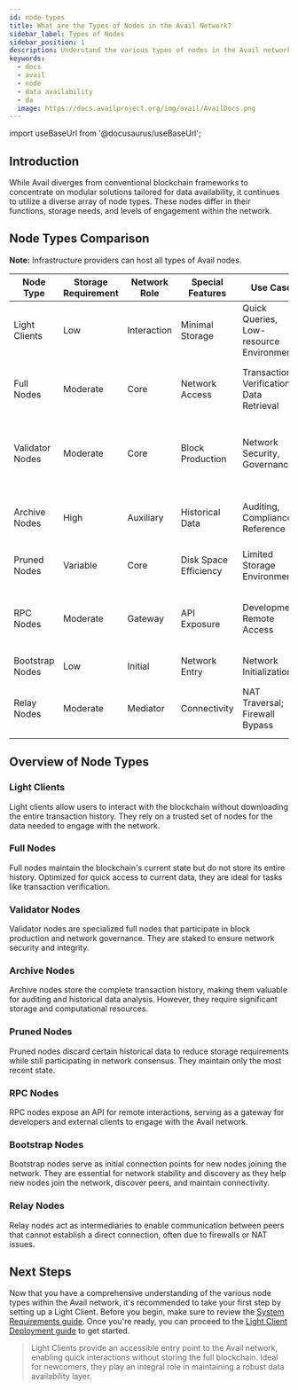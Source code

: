 ```yaml
---
id: node-types
title: What are the Types of Nodes in the Avail Network?
sidebar_label: Types of Nodes
sidebar_position: 1
description: Understand the various types of nodes in the Avail network and their unique functionalities.
keywords:
  - docs
  - avail
  - node
  - data availability
  - da
  image: https://docs.availproject.org/img/avail/AvailDocs.png
---
```

import useBaseUrl from '@docusaurus/useBaseUrl';

## Introduction

While Avail diverges from conventional blockchain frameworks to concentrate on modular solutions tailored for data availability, it continues to utilize a diverse array of node types. These nodes differ in their functions, storage needs, and levels of engagement within the network.

## Node Types Comparison

**Note:** Infrastructure providers can host all types of Avail nodes.

| Node Type       | Storage Requirement | Network Role | Special Features | Use Case | Typically Hosted By|
|-----------------|---------------------|--------------|------------------|----------|--------------------|
| Light Clients   | Low                 | Interaction  | Minimal Storage  | Quick Queries, Low-resource Environments |End users in low-resource environments|
| Full Nodes      | Moderate            | Core         | Network Access      | Transaction Verification, Data Retrieval |Regular network participants, those involved in verification|
| Validator Nodes | Moderate            | Core         | Block Production | Network Security, Governance |Trusted entities, elected participants, staked node providers|
| Archive Nodes   | High                | Auxiliary    | Historical Data  | Auditing, Compliance, Reference |Institutions, researchers, those needing comprehensive historical data|
| Pruned Nodes    | Variable            | Core         | Disk Space Efficiency | Limited Storage Environments |Users with limited storage capacity|
| RPC Nodes       | Moderate            | Gateway      | API Exposure     | Development, Remote Access |Developers, entities requiring remote network access|
| Bootstrap Nodes | Low                 | Initial      | Network Entry    | Network Initialization |Early network participants|
| Relay Nodes     | Moderate            | Mediator     | Connectivity     | NAT Traversal; Firewall Bypass |End users, businesses setting up private networks|

## Overview of Node Types

### Light Clients

Light clients allow users to interact with the blockchain without downloading the entire transaction history. They rely on a trusted set of nodes for the data needed to engage with the network.

### Full Nodes

Full nodes maintain the blockchain's current state but do not store its entire history. Optimized for quick access to current data, they are ideal for tasks like transaction verification.

### Validator Nodes

Validator nodes are specialized full nodes that participate in block production and network governance. They are staked to ensure network security and integrity.

### Archive Nodes

Archive nodes store the complete transaction history, making them valuable for auditing and historical data analysis. However, they require significant storage and computational resources.

### Pruned Nodes

Pruned nodes discard certain historical data to reduce storage requirements while still participating in network consensus. They maintain only the most recent state.

### RPC Nodes

RPC nodes expose an API for remote interactions, serving as a gateway for developers and external clients to engage with the Avail network.

### Bootstrap Nodes

Bootstrap nodes serve as initial connection points for new nodes joining the network. They are essential for network stability and discovery as they help new nodes join the network, discover peers, and maintain connectivity.

### Relay Nodes

Relay nodes act as intermediaries to enable communication between peers that cannot establish a direct connection, often due to firewalls or NAT issues.

## Next Steps

Now that you have a comprehensive understanding of the various node types within the Avail network, it's recommended to take your first step by setting up a Light Client. Before you begin, make sure to review the [<ins>System Requirements guide</ins>](/docs/operate/requirements.md). Once you're ready, you can proceed to the [<ins>Light Client Deployment guide</ins>](/docs/operate/node/0010-light-client.md) to get started.

> Light Clients provide an accessible entry point to the Avail network, enabling quick interactions without storing the full blockchain. Ideal for newcomers, they play an integral role in maintaining a robust data availability layer.